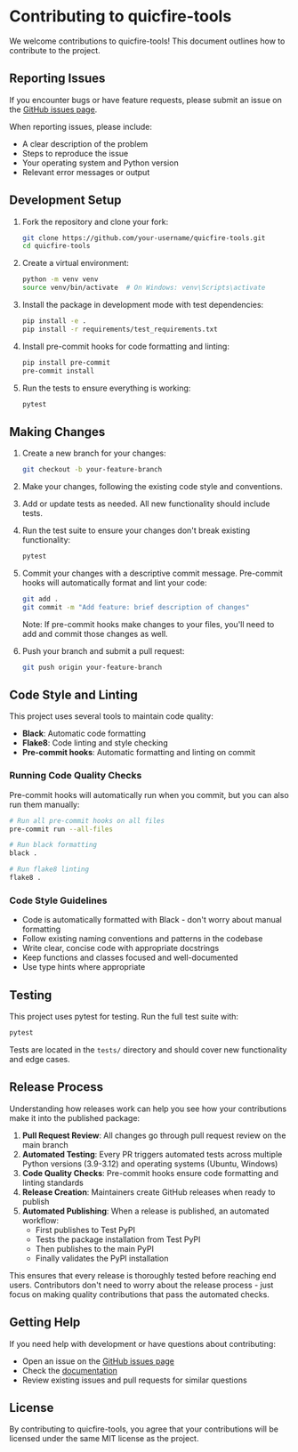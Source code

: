# Contributing to quicfire-tools

We welcome contributions to quicfire-tools! This document outlines how to contribute to the project.

## Reporting Issues

If you encounter bugs or have feature requests, please submit an issue on the [GitHub issues page](https://github.com/silvxlabs/quicfire-tools/issues).

When reporting issues, please include:
- A clear description of the problem
- Steps to reproduce the issue
- Your operating system and Python version
- Relevant error messages or output

## Development Setup

1. Fork the repository and clone your fork:
   ```bash
   git clone https://github.com/your-username/quicfire-tools.git
   cd quicfire-tools
   ```

2. Create a virtual environment:
   ```bash
   python -m venv venv
   source venv/bin/activate  # On Windows: venv\Scripts\activate
   ```

3. Install the package in development mode with test dependencies:
   ```bash
   pip install -e .
   pip install -r requirements/test_requirements.txt
   ```

4. Install pre-commit hooks for code formatting and linting:
   ```bash
   pip install pre-commit
   pre-commit install
   ```

5. Run the tests to ensure everything is working:
   ```bash
   pytest
   ```

## Making Changes

1. Create a new branch for your changes:
   ```bash
   git checkout -b your-feature-branch
   ```

2. Make your changes, following the existing code style and conventions.

3. Add or update tests as needed. All new functionality should include tests.

4. Run the test suite to ensure your changes don't break existing functionality:
   ```bash
   pytest
   ```

5. Commit your changes with a descriptive commit message. Pre-commit hooks will automatically format and lint your code:
   ```bash
   git add .
   git commit -m "Add feature: brief description of changes"
   ```

   Note: If pre-commit hooks make changes to your files, you'll need to add and commit those changes as well.

6. Push your branch and submit a pull request:
   ```bash
   git push origin your-feature-branch
   ```

## Code Style and Linting

This project uses several tools to maintain code quality:

- **Black**: Automatic code formatting
- **Flake8**: Code linting and style checking
- **Pre-commit hooks**: Automatic formatting and linting on commit

### Running Code Quality Checks

Pre-commit hooks will automatically run when you commit, but you can also run them manually:

```bash
# Run all pre-commit hooks on all files
pre-commit run --all-files

# Run black formatting
black .

# Run flake8 linting
flake8 .
```

### Code Style Guidelines

- Code is automatically formatted with Black - don't worry about manual formatting
- Follow existing naming conventions and patterns in the codebase
- Write clear, concise code with appropriate docstrings
- Keep functions and classes focused and well-documented
- Use type hints where appropriate

## Testing

This project uses pytest for testing. Run the full test suite with:
```bash
pytest
```

Tests are located in the `tests/` directory and should cover new functionality and edge cases.

## Release Process

Understanding how releases work can help you see how your contributions make it into the published package:

1. **Pull Request Review**: All changes go through pull request review on the main branch
2. **Automated Testing**: Every PR triggers automated tests across multiple Python versions (3.9-3.12) and operating systems (Ubuntu, Windows)
3. **Code Quality Checks**: Pre-commit hooks ensure code formatting and linting standards
4. **Release Creation**: Maintainers create GitHub releases when ready to publish
5. **Automated Publishing**: When a release is published, an automated workflow:
   - First publishes to Test PyPI
   - Tests the package installation from Test PyPI
   - Then publishes to the main PyPI
   - Finally validates the PyPI installation

This ensures that every release is thoroughly tested before reaching end users. Contributors don't need to worry about the release process - just focus on making quality contributions that pass the automated checks.

## Getting Help

If you need help with development or have questions about contributing:
- Open an issue on the [GitHub issues page](https://github.com/silvxlabs/quicfire-tools/issues)
- Check the [documentation](https://silvxlabs.github.io/quicfire-tools/)
- Review existing issues and pull requests for similar questions

## License

By contributing to quicfire-tools, you agree that your contributions will be licensed under the same MIT license as the project.